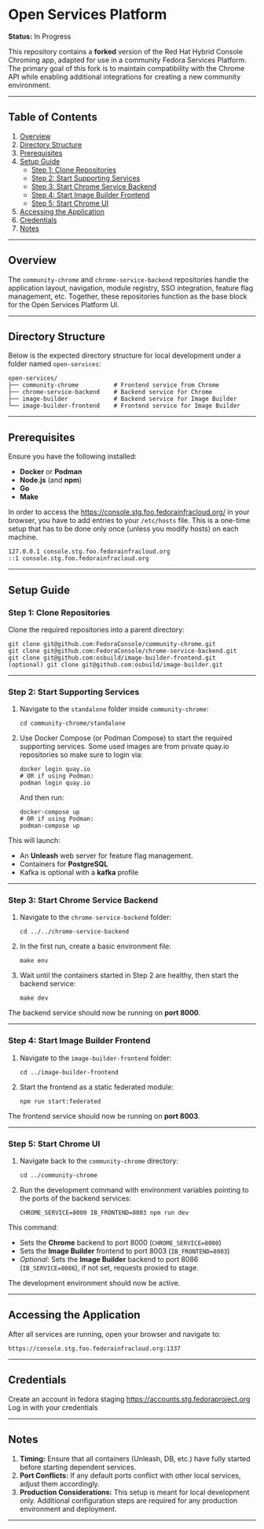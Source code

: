# Open Services Platform

**Status:** In Progress

This repository contains a **forked** version of the Red Hat Hybrid Console Chroming app, adapted for use in a community Fedora Services Platform. The primary goal of this fork is to maintain compatibility with the Chrome API while enabling additional integrations for creating a new community environment. 


---

## Table of Contents

1. [Overview](#overview)  
2. [Directory Structure](#directory-structure)  
3. [Prerequisites](#prerequisites)  
4. [Setup Guide](#setup-guide)  
   - [Step 1: Clone Repositories](#step-1-clone-repositories)  
   - [Step 2: Start Supporting Services](#step-2-start-supporting-services)  
   - [Step 3: Start Chrome Service Backend](#step-3-start-chrome-service-backend)  
   - [Step 4: Start Image Builder Frontend](#step-4-start-image-builder-frontend)  
   - [Step 5: Start Chrome UI](#step-6-start-chrome-ui)  
5. [Accessing the Application](#accessing-the-application)  
6. [Credentials](#credentials)  
7. [Notes](#notes)

---

## Overview

The `community-chrome` and `chrome-service-backend` repositories handle the application layout, navigation, module registry, SSO integration, feature flag management, etc. Together, these repositories function as the base block for the Open Services Platform UI.

---

## Directory Structure

Below is the expected directory structure for local development under a folder named `open-services`:

    open-services/
    ├── community-chrome          # Frontend service from Chrome
    ├── chrome-service-backend    # Backend service for Chrome
    ├── image-builder             # Backend service for Image Builder
    └── image-builder-frontend    # Frontend service for Image Builder

---

## Prerequisites

Ensure you have the following installed:

- **Docker** or **Podman**  
- **Node.js** (and **npm**)
- **Go**
- **Make**  

In order to access the https://console.stg.foo.fedorainfracloud.org/ in your browser, you have to add entries to your `/etc/hosts` file. This is a one-time setup that has to be done only once (unless you modify hosts) on each machine.

```
127.0.0.1 console.stg.foo.fedorainfracloud.org
::1 console.stg.foo.fedorainfracloud.org
```

---

## Setup Guide

### Step 1: Clone Repositories

Clone the required repositories into a parent directory:

    git clone git@github.com:FedoraConsole/community-chrome.git
    git clone git@github.com:FedoraConsole/chrome-service-backend.git
    git clone git@github.com:osbuild/image-builder-frontend.git
    (optional) git clone git@github.com:osbuild/image-builder.git

---

### Step 2: Start Supporting Services

1. Navigate to the `standalone` folder inside `community-chrome`:
   
       cd community-chrome/standalone

2. Use Docker Compose (or Podman Compose) to start the required supporting services. Some used images are from private quay.io repositories so make sure to login via:

       docker login quay.io
       # OR if using Podman:
       podman login quay.io

   And then run:

       docker-compose up
       # OR if using Podman:
       podman-compose up

This will launch:
- An **Unleash** web server for feature flag management.
- Containers for **PostgreSQL**
- Kafka is optional with a **kafka** profile

---

### Step 3: Start Chrome Service Backend

1. Navigate to the `chrome-service-backend` folder:

       cd ../../chrome-service-backend

2. In the first run, create a basic environment file:

       make env

3. Wait until the containers started in Step 2 are healthy, then start the backend service:

       make dev

The backend service should now be running on **port 8000**.

---

### Step 4: Start Image Builder Frontend

1. Navigate to the `image-builder-frontend` folder:

       cd ../image-builder-frontend

2. Start the frontend as a static federated module:

       npm run start:federated

The frontend service should now be running on **port 8003**.

---

### Step 5: Start Chrome UI

1. Navigate back to the `community-chrome` directory:

       cd ../community-chrome

2. Run the development command with environment variables pointing to the ports of the backend services:

       CHROME_SERVICE=8000 IB_FRONTEND=8003 npm run dev

This command:
- Sets the **Chrome** backend to port 8000 (`CHROME_SERVICE=8000`)
- Sets the **Image Builder** frontend to port 8003 (`IB_FRONTEND=8003`)
- *Optional*: Sets the **Image Builder** backend to port 8086 (`IB_SERVICE=8086`), if not set, requests proxied to stage. 

The development environment should now be active.

---

## Accessing the Application

After all services are running, open your browser and navigate to:

    https://console.stg.foo.fedorainfracloud.org:1337

---

## Credentials

Create an account in fedora staging https://accounts.stg.fedoraproject.org
Log in with your credentials

---

## Notes

1. **Timing:** Ensure that all containers (Unleash, DB, etc.) have fully started before starting dependent services.  
2. **Port Conflicts:** If any default ports conflict with other local services, adjust them accordingly.  
3. **Production Considerations:** This setup is meant for local development only. Additional configuration steps are required for any production environment and deployment.

---
